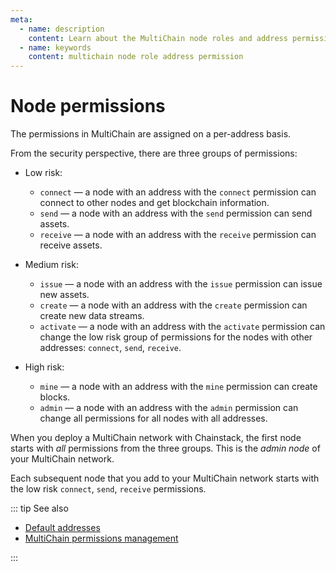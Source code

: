 ```yaml
---
meta:
  - name: description
    content: Learn about the MultiChain node roles and address permissions.
  - name: keywords
    content: multichain node role address permission
---
```


# Node permissions

The permissions in MultiChain are assigned on a per-address basis.

From the security perspective, there are three groups of permissions:

* Low risk:
  * `connect` — a node with an address with the `connect` permission can connect to other nodes and get blockchain information.
  * `send` — a node with an address with the `send` permission can send assets.
  * `receive` — a node with an address with the `receive` permission can receive assets.

* Medium risk:
  * `issue` — a node with an address with the `issue` permission can issue new assets.
  * `create` — a node with an address with the `create` permission can create new data streams.
  * `activate` — a node with an address with the `activate` permission can change the low risk group of permissions for the nodes with other addresses: `connect`, `send`, `receive`.

* High risk:
  * `mine` — a node with an address with the `mine` permission can create blocks.
  * `admin` — a node with an address with the `admin` permission can change all permissions for all nodes with all addresses.

When you deploy a MultiChain network with Chainstack, the first node starts with *all* permissions from the three groups. This is the *admin node* of your MultiChain network.

Each subsequent node that you add to your MultiChain network starts with the low risk `connect`, `send`, `receive` permissions.

::: tip See also

* [Default addresses](/operations/multichain/default-addresses)
* <a href="https://www.multichain.com/developers/permissions-management/" rel="nofollow">MultiChain permissions management</a>

:::

